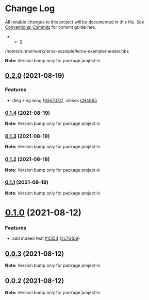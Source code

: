 # Change Log

All notable changes to this project will be documented in this file.
See [Conventional Commits](https://conventionalcommits.org) for commit guidelines.

* 
    *  ([](https://github.com/oqx/lerna-example/commit/))




/home/runner/work/lerna-example/lerna-example/header.hbs

**Note:** Version bump only for package project-b





## [0.2.0](https://github.com/oqx/lerna-example/compare/project-b@0.1.4...project-b@0.2.0) (2021-08-19)


### Features

* ding zing wing ([93e7074](https://github.com/oqx/lerna-example/commit/93e70747ded3d8302ae07f2cd264fb7ca708e149)), closes [CH4995](https://app.clubhouse.io/curbee/story/4995)



### [0.1.4](https://github.com/oqx/lerna-example/compare/project-b@0.1.3...project-b@0.1.4) (2021-08-19)

**Note:** Version bump only for package project-b





### [0.1.3](https://github.com/oqx/lerna-example/compare/project-b@0.1.2...project-b@0.1.3) (2021-08-19)

**Note:** Version bump only for package project-b





### [0.1.2](https://github.com/oqx/lerna-example/compare/project-b@0.1.1...project-b@0.1.2) (2021-08-18)

**Note:** Version bump only for package project-b





### [0.1.1](https://github.com/oqx/lerna-example/compare/project-b@0.1.0...project-b@0.1.1) (2021-08-18)

**Note:** Version bump only for package project-b





# [0.1.0](https://github.com/oqx/lerna-example/compare/project-b@0.0.3...project-b@0.1.0) (2021-08-12)


### Features

* add indeed feat [#4354](https://github.com/oqx/lerna-example/issues/4354) ([4c76109](https://github.com/oqx/lerna-example/commit/4c76109ca7b500fd2cf038b32cd55e93d7cbb570))





## [0.0.3](https://github.com/oqx/lerna-example/compare/project-b@0.0.2...project-b@0.0.3) (2021-08-12)

**Note:** Version bump only for package project-b





## 0.0.2 (2021-08-12)

**Note:** Version bump only for package project-b
